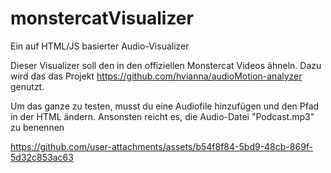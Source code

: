 # monstercatVisualizer
Ein auf HTML/JS basierter Audio-Visualizer 

Dieser Visualizer soll den in den offiziellen Monstercat Videos ähneln.
Dazu wird das das Projekt https://github.com/hvianna/audioMotion-analyzer genutzt.

Um das ganze zu testen, musst du eine Audiofile hinzufügen und den Pfad in der HTML ändern. Ansonsten reicht es, die Audio-Datei "Podcast.mp3" zu benennen


https://github.com/user-attachments/assets/b54f8f84-5bd9-48cb-869f-5d32c853ac63


